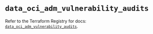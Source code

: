 # `data_oci_adm_vulnerability_audits`

Refer to the Terraform Registry for docs: [`data_oci_adm_vulnerability_audits`](https://registry.terraform.io/providers/hashicorp/oci/7.19.0/docs/data-sources/adm_vulnerability_audits).
